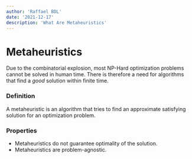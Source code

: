 ```yaml
---
author: 'Raffael BDL'
date: '2021-12-17'
description: 'What Are Metaheuristics'
---
```


# Metaheuristics
Due to the combinatorial explosion, most NP-Hard optimization problems cannot be solved in human time. There is therefore a need for algorithms that find a *good* solution within finite time.

### Definition
A metaheuristic is an algorithm that tries to find an approximate satisfying solution for an optimization problem. 

### Properties
* Metaheuristics do not guarantee optimality of the solution.
* Metaheuristics are problem-agnostic.
